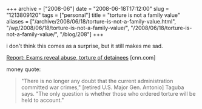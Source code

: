 +++
archive = ["2008-06"]
date = "2008-06-18T17:12:00"
slug = "1213809120"
tags = ["personal"]
title = "torture is not a family value"
aliases = ["/archive/2008/06/18/torture-is-not-a-family-value.html", "/wp/2008/06/18/torture-is-not-a-family-value/", "/2008/06/18/torture-is-not-a-family-value/", "/blog/208"]
+++

i don't think this comes as a surprise, but it still makes me sad.

[Report: Exams reveal abuse, torture of detainees][1] [cnn.com]

money quote:

> "There is no longer any doubt that the current administration committed
> war crimes," [retired U.S. Major Gen. Antonio] Taguba says. "The only
> question is whether those who ordered torture will be held to account."

[1]: http://www.cnn.com/2008/US/06/18/gitmo.detainees/index.html

